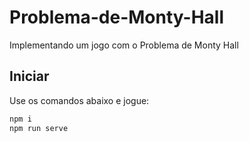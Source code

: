 # Problema-de-Monty-Hall
Implementando um jogo com o Problema de Monty Hall

## Iniciar

Use os comandos abaixo e jogue:

```bash
npm i
npm run serve
```
